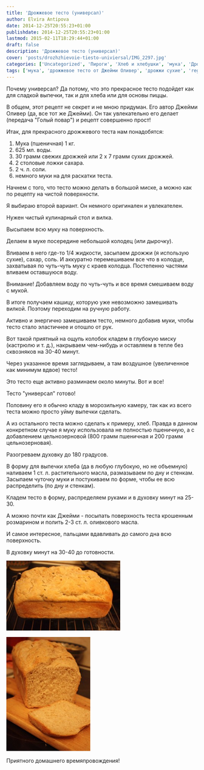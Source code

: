 ```yaml
---
title: 'Дрожжевое тесто (универсал)'
author: Elvira Antipova
date: 2014-12-25T20:55:23+01:00
publishdate: 2014-12-25T20:55:23+01:00
lastmod: 2015-02-11T18:29:44+01:00
draft: false
description: 'Дрожжевое тесто (универсал)'
cover: 'posts/drozhzhievoie-tiesto-univiersal/IMG_2297.jpg'
categories: ['Uncategorized', 'Пироги', 'Хлеб и хлебушки', 'мука', 'Дрожжевые изделия', 'Почти как от Джейми', 'Basic posts']
tags: ['мука', 'дрожжевое тесто от Джейми Оливер', 'дрожжи сухие', 'regular']
---
```



Почему универсал? Да потому, что это прекрасное тесто подойдет как для сладкой выпечки, так и для хлеба или для основы пиццы.
 
В общем, этот рецепт не секрет и не мною придуман. Его автор Джейми Оливер (да, все тот же Джейми). Он так увлекательно его делает (передача "Голый повар") и рецепт совершенно прост!
 
Итак, для прекрасного дрожжевого теста нам понадобятся:
 
1. Мука (пшеничная) 1 кг.
1. 625 мл. воды.
1. 30 грамм свежих дрожжей или 2 х 7 грамм сухих дрожжей.
1. 2 столовые ложки сахара.
1. 2 ч. л. соли.
1. немного муки на для раскатки теста.

 
Начнем с того, что тесто можно делать в большой миске, а можно как по рецепту на чистой поверхности.
 
Я выбираю второй вариант. Он немного оригинален и увлекателен.
 
Нужен чистый кулинарный стол и вилка.
 
Высыпаем всю муку на поверхность.
 
Делаем в муке посередине небольшой колодец (или дырочку).
 
Вливаем в него где-то 1/4 жидкости, засыпаем дрожжи (я использую сухие), сахар, соль. И аккуратно перемешиваем все что в колодце, захватывая по чуть-чуть муку с краев колодца. Постепенно частями вливаем оставшуюся воду.
 
Внимание! Добавляем воду по чуть-чуть и все время смешиваем воду с мукой.
 
В итоге получаем кашицу, которую уже невозможно замешивать вилкой. Поэтому переходим на ручную работу.
 
Активно и энергично замешиваем тесто, немного добавив муки, чтобы тесто стало эластичнее и отошло от рук.
 
Вот такой приятный на ощупь колобок кладем в глубокую миску (кастрюлю и т. д.), накрываем чем-нибудь и оставляем в тепле без сквозняков на 30-40 минут.
 
Через указанное время заглядываем, а там воздушное (увеличенное как минимум вдвое) тесто!
 
Это тесто еще активно разминаем около минуты. Вот и все!
 
Тесто "универсал" готово!
 
Половину его я обычно кладу в морозильную камеру, так как из всего теста можно просто уйму выпечки сделать.
 
А из остального теста можно сделать к примеру, хлеб. Правда в данном конкретном случае я муку использовала не полностью пшеничную, а с добавлением цельнозерновой (800 грамм пшеничная и 200 грамм цельнозерновая).
 
Разогреваем духовку до 180 градусов.
 
В форму для выпечки хлеба (да в любую глубокую, но не объемную) наливаем 1 ст. л. растительного масла, размазываем по дну и стенкам. Засыпаем чуточку муки и постукиваем по форме, чтобы ее всю распределить (по дну и стенкам).
 
Кладем тесто в форму, распределяем руками и в духовку минут на 25-30.
 
А можно почти как Джейми - посыпать поверхность теста крошенным розмарином и полить 2-3 ст. л. оливкового масла.
 
И самое интересное, пальцами вдавливать до самого дна всю поверхность.
 
В духовку минут на 30-40 до готовности.
 
[![IMG_2295](IMG_2295-300x184.jpg)](IMG_2295.jpg)
 
[![IMG_2299](IMG_2299-221x300.jpg)](IMG_2299.jpg)
 
Приятного домашнего времяпровождения!

